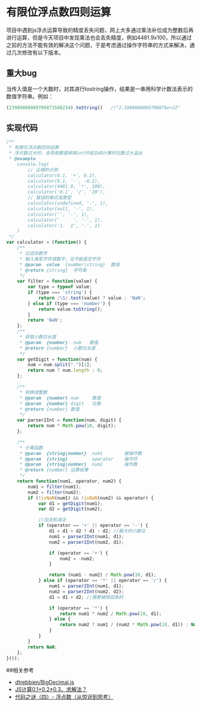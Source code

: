 # 有限位浮点数四则运算

项目中遇到js浮点运算导致的精度丢失问题，网上大多通过乘法补位成为整数后再进行运算，但是今天项目中发现乘法也会丢失精度，例如4481.9x100，所以通过之前的方法不能有效的解决这个问题，于是考虑通过操作字符串的方式来解决，通过几次修改有以下版本。

## 重大bug
当传入值是一个大数时，对其进行tostring操作，结果是一串用科学计数法表示的数值字符串。例如：
```javascript
(23909080089709873508234).toString()   //"2.3909080089709876e+22"
````
## 实现代码
```javascript
/**
 * 有限位浮点数四则运算
 * 浮点数过大时，会导致数值转换int时或后续计算时位数过大溢出
 * @example
    console.log(
        // 正确的示例
        calculator(0.1, '+', 0.2),
        calculator(0.1, '-', -0.2),
        calculator(4481.9, '*', 100),
        calculator('0.1', '/', '20'),
        // 错误的格式或类型
        calculator(undefined, '-', 1),
        calculator(null, '-', 1),
        calculator('', '-', 1),
        calculator('     ', '-', 1),
        calculator('1.  2', '-', 1)
    )
 */
var calculator = (function() {
    /**
     * 过滤非数字
     * 输入类型字符或数字，且不能是空字符
     * @param  value  {number|string}  数值
     * @return {string}  字符串
     */
    var filter = function(value) {
        var type = typeof value;
        if (type === 'string') {
            return /\S/.test(value) ? value : 'NaN';
        } else if (type === 'number') {
            return value.toString();
        }
        return 'NaN';
    };
    /**
     * 获取小数位长度
     * @param  {number}  num   数值
     * @return {number}  小数位长度
     */
    var getDigit = function(num) {
        num = num.split(".")[1];
        return num ? num.length : 0;
    };

    /**
     * 转换成整数
     * @param  {number} num     数值
     * @param  {number} digit   位数
     * @return {number} 数值
     */
    var parser2Int = function(num, digit) {
        return num * Math.pow(10, digit);
    };

    /**
     * 计算函数
     * @param  {string|number}  num1        被操作数
     * @param  {string}         operator    操作符
     * @param  {string|number}  num2        操作数
     * @return {number} 运算结果
     */
    return function(num1, operator, num2) {
        num1 = filter(num1);
        num2 = filter(num2);
        if (!isNaN(num1) && !isNaN(num2) && operator) {
            var d1 = getDigit(num1);
            var d2 = getDigit(num2);

            //加法和减法
            if (operator == '+' || operator == '-') {
                d1 = d1 > d2 ? d1 : d2; //最大的小数位
                num1 = parser2Int(num1, d1);
                num2 = parser2Int(num2, d1);

                if (operator == '+') {
                    num2 = -num2;
                }

                return (num1 - num2) / Math.pow(10, d1);
            } else if (operator == '*' || operator == '/') {
                num1 = parser2Int(num1, d1);
                num2 = parser2Int(num2, d2);
                d1 = d1 + d2; //需要被除回来的

                if (operator == '*') {
                    return num1 * num2 / Math.pow(10, d1);
                } else {
                    return num2 ? num1 / (num2 * Math.pow(10, d1)) : NaN; //除数不能为0
                }
            }
        }
        return NaN;
    };
}());
```
##相关参考
* [dtrebbien/BigDecimal.js](https://github.com/dtrebbien/BigDecimal.js)
* [JS计算0.1+0.2≠0.3，求解法？](https://www.zhihu.com/question/24415787)
* [代码之谜（四）- 浮点数（从惊讶到思考）](http://justjavac.com/codepuzzle/2012/11/02/codepuzzle-float-from-surprised-to-ponder.html)
